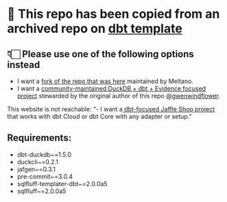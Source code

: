 # 🚧 This repo has been copied from an archived repo on [dbt template](https://github.com/dbt-labs/jaffle-shop-template)
## 👇🏻 Please use one of the following options instead
- I want a [fork of the repo that was here](https://github.com/meltano/jaffle-shop-template) maintained by Meltano.
- I want a [community-maintained DuckDB + dbt + Evidence focused project](https://github.com/gwenwindflower/octocatalog) stewarded by the original author of this repo [@gwenwindflower](https://github.com/gwenwindflower).

This website is not reachable: "- I want a[ dbt-focused Jaffle Shop project](https://jaffle.sh/) that works with dbt Cloud or dbt Core with any adapter or setup."

## Requirements:
- dbt-duckdb~=1.5.0
- duckcli~=0.2.1
- jafgen~=0.3.1
- pre-commit~=3.0.4
- sqlfluff-templater-dbt~=2.0.0a5
- sqlfluff~=2.0.0a5

